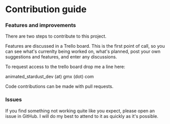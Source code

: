 #  Contribution guide

### Features and improvements

There are two steps to contribute to this project.

Features are discussed in a Trello board. This is the first point of call, so you can see what's currenlty being worked on, what's planned, post your own suggestions and features, and enter any discussions. 

To request access to the trello board drop me a line here: 

animated_stardust_dev (at) gmx (dot) com

Code contributions can be made with pull requests. 

### Issues

If you find something not working quite like you expect, please open an issue in GitHub. I will do my best to attend to it as quickly as it's possible. 
